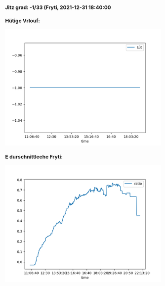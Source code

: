 ### Jitz grad: -1/33 (Fryti, 2021-12-31 18:40:00

### Hütige Vrlouf:
![Graph](Today.png)

### E durschnittleche Fryti:
![Graph](Fryti.png)